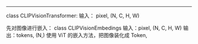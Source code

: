 ****

class  CLIPVisionTransformer:
输入： pixel, (N, C, H, W)

先对图像进行嵌入：
class CLIPVisionEmbedings
输入：pixel, (N, C, H, W)
输出：tokens, (N,)
使用 ViT 的嵌入方法，把图像装化成 Token, 

